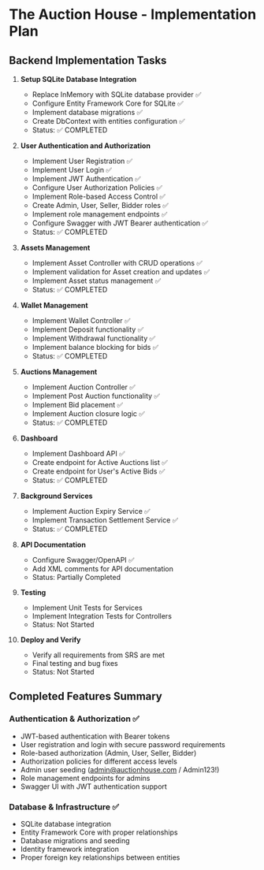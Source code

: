 # The Auction House - Implementation Plan

## Backend Implementation Tasks

1. **Setup SQLite Database Integration**
   - Replace InMemory with SQLite database provider ✅
   - Configure Entity Framework Core for SQLite ✅
   - Implement database migrations ✅
   - Create DbContext with entities configuration ✅
   - Status: ✅ COMPLETED

2. **User Authentication and Authorization**
   - Implement User Registration ✅
   - Implement User Login ✅
   - Implement JWT Authentication ✅
   - Configure User Authorization Policies ✅
   - Implement Role-based Access Control ✅
   - Create Admin, User, Seller, Bidder roles ✅
   - Implement role management endpoints ✅
   - Configure Swagger with JWT Bearer authentication ✅
   - Status: ✅ COMPLETED

3. **Assets Management**
   - Implement Asset Controller with CRUD operations ✅
   - Implement validation for Asset creation and updates ✅
   - Implement Asset status management ✅
   - Status: ✅ COMPLETED

4. **Wallet Management**
   - Implement Wallet Controller ✅
   - Implement Deposit functionality ✅
   - Implement Withdrawal functionality ✅
   - Implement balance blocking for bids ✅
   - Status: ✅ COMPLETED

5. **Auctions Management**
   - Implement Auction Controller ✅
   - Implement Post Auction functionality ✅
   - Implement Bid placement ✅
   - Implement Auction closure logic ✅
   - Status: ✅ COMPLETED

6. **Dashboard**
   - Implement Dashboard API ✅
   - Create endpoint for Active Auctions list ✅
   - Create endpoint for User's Active Bids ✅
   - Status: ✅ COMPLETED

7. **Background Services**
   - Implement Auction Expiry Service ✅
   - Implement Transaction Settlement Service ✅
   - Status: ✅ COMPLETED

8. **API Documentation**
   - Configure Swagger/OpenAPI ✅
   - Add XML comments for API documentation
   - Status: Partially Completed

9. **Testing**
   - Implement Unit Tests for Services
   - Implement Integration Tests for Controllers
   - Status: Not Started

10. **Deploy and Verify**
    - Verify all requirements from SRS are met
    - Final testing and bug fixes
    - Status: Not Started

## Completed Features Summary

### Authentication & Authorization ✅
- JWT-based authentication with Bearer tokens
- User registration and login with secure password requirements
- Role-based authorization (Admin, User, Seller, Bidder)
- Authorization policies for different access levels
- Admin user seeding (admin@auctionhouse.com / Admin123!)
- Role management endpoints for admins
- Swagger UI with JWT authentication support

### Database & Infrastructure ✅
- SQLite database integration
- Entity Framework Core with proper relationships
- Database migrations and seeding
- Identity framework integration
- Proper foreign key relationships between entities 